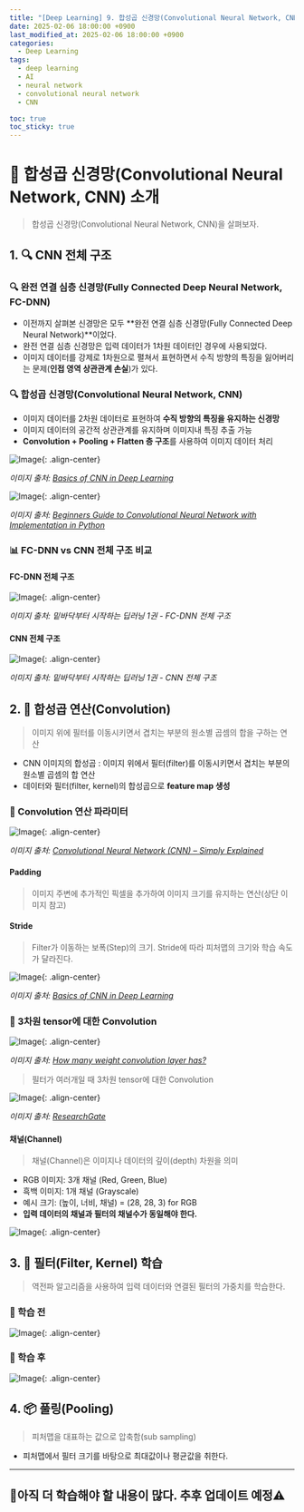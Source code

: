```yaml
---
title: "[Deep Learning] 9. 합성곱 신경망(Convolutional Neural Network, CNN) 소개"
date: 2025-02-06 18:00:00 +0900
last_modified_at: 2025-02-06 18:00:00 +0900
categories: 
  - Deep Learning
tags:
  - deep learning
  - AI
  - neural network
  - convolutional neural network
  - CNN

toc: true
toc_sticky: true
---
```


# 🎯 합성곱 신경망(Convolutional Neural Network, CNN) 소개

> 합성곱 신경망(Convolutional Neural Network, CNN)을 살펴보자.

## 1. 🔍 CNN 전체 구조

### 🔍 완전 연결 심층 신경망(Fully Connected Deep Neural Network, FC-DNN)

- 이전까지 살펴본 신경망은 모두 **완전 연결 심층 신경망(Fully Connected Deep Neural Network)**이었다.
- 완전 연결 심층 신경망은 입력 데이터가 1차원 데이터인 경우에 사용되었다.
- 이미지 데이터를 강제로 1차원으로 펼쳐서 표현하면서 수직 방향의 특징을 잃어버리는 문제(**인접 영역 상관관계 손실**)가 있다.

### 🔍 합성곱 신경망(Convolutional Neural Network, CNN)

- 이미지 데이터를 2차원 데이터로 표현하여 **수직 방향의 특징을 유지하는 신경망**
- 이미지 데이터의 공간적 상관관계를 유지하며 이미지내 특징 추출 가능
- **Convolution + Pooling + Flatten 층 구조**를 사용하여 이미지 데이터 처리

![Image](https://github.com/user-attachments/assets/845d4ab3-3aca-4c11-a7d6-3e686c61323e){: .align-center}

*이미지 출처: [Basics of CNN in Deep Learning](https://www.analyticsvidhya.com/blog/2022/03/basics-of-cnn-in-deep-learning/)*

![Image](https://github.com/user-attachments/assets/274a254a-b04a-4fdf-90b6-d8a1d91459d9){: .align-center}

*이미지 출처: [Beginners Guide to Convolutional Neural Network with Implementation in Python](https://www.analyticsvidhya.com/blog/2021/08/beginners-guide-to-convolutional-neural-network-with-implementation-in-python/)*

### 📊 FC-DNN vs CNN 전체 구조 비교

#### FC-DNN 전체 구조

![Image](https://github.com/user-attachments/assets/73c82cba-dbb0-470c-8aba-a8c4f375324a){: .align-center}

*이미지 출처: 밑바닥부터 시작하는 딥러닝 1권 - FC-DNN 전체 구조*

#### CNN 전체 구조

![Image](https://github.com/user-attachments/assets/9c2a5f83-264c-4078-8163-346106ab2a14){: .align-center}

*이미지 출처: 밑바닥부터 시작하는 딥러닝 1권 - CNN 전체 구조*

## 2. 🔢 합성곱 연산(Convolution)

> 이미지 위에 필터를 이동시키면서 겹치는 부분의 원소별 곱셈의 합을 구하는 연산

- CNN 이미지의 합성곱 : 이미지 위에서 필터(filter)를 이동시키면서 겹치는 부분의 원소별 곱셈의 합 연산
- 데이터와 필터(filter, kernel)의 합성곱으로 **feature map 생성**

### 🔑 Convolution 연산 파라미터

![Image](https://github.com/user-attachments/assets/fc4fe9c1-9e73-4d78-844b-8294816eaefd){: .align-center}

*이미지 출처: [Convolutional Neural Network (CNN) – Simply Explained](https://vitalflux.com/convolutional-neural-network-cnn-simply-explained/)*

#### Padding

> 이미지 주변에 추가적인 픽셀을 추가하여 이미지 크기를 유지하는 연산(상단 이미지 참고)

#### Stride

> Filter가 이동하는 보폭(Step)의 크기. Stride에 따라 피처맵의 크기와 학습 속도가 달라진다.

![Image](https://github.com/user-attachments/assets/f0ba9dbf-d9b7-4a76-aafe-dae29e388680){: .align-center}

*이미지 출처: [Basics of CNN in Deep Learning](https://www.analyticsvidhya.com/blog/2022/03/basics-of-cnn-in-deep-learning/)*

### 🚀 3차원 tensor에 대한 Convolution

![Image](https://github.com/user-attachments/assets/f152f034-f207-4646-a07a-1a6253fd0fd4){: .align-center}

*이미지 출처: [How many weight convolution layer has?](https://stackoverflow.com/questions/62586931/how-many-weight-convolution-layer-has)*

> 필터가 여러개일 때 3차원 tensor에 대한 Convolution

![Image](https://github.com/user-attachments/assets/1c38f174-181f-4e39-a0ae-dcfd17bdf0cb){: .align-center}

*이미지 출처: [ResearchGate](https://www.researchgate.net/figure/A-demo-of-a-CONV-layer_fig2_364953720)*

#### 채널(Channel)

> 채널(Channel)은 이미지나 데이터의 깊이(depth) 차원을 의미

- RGB 이미지: 3개 채널 (Red, Green, Blue)
- 흑백 이미지: 1개 채널 (Grayscale)
- 예시 크기: (높이, 너비, 채널) = (28, 28, 3) for RGB
- **입력 데이터의 채널과 필터의 채널수가 동일해야 한다.**

![Image](https://github.com/user-attachments/assets/0e7ec6ee-424a-405f-ac68-68a6c3c0535e){: .align-center}

## 3. 🧠 필터(Filter, Kernel) 학습

> 역전파 알고리즘을 사용하여 입력 데이터와 연결된 필터의 가중치를 학습한다.

### 🌱 학습 전

![Image](https://github.com/user-attachments/assets/875063aa-6342-4067-9123-46156f751504){: .align-center}

### 🧠 학습 후

![Image](https://github.com/user-attachments/assets/319f4686-47a2-4a9c-bd64-06c684d9fdcf){: .align-center}

## 4. 📦 풀링(Pooling)

> 피처맵을 대표하는 값으로 압축함(sub sampling)

- 피처맵에서 필터 크기를 바탕으로 최대값이나 평균값을 취한다.

---
🧠아직 더 학습해야 할 내용이 많다. 추후 업데이트 예정⚠️
---

